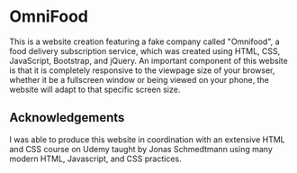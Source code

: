 # OmniFood

This is a website creation featuring a fake company called "Omnifood", a food delivery subscription service, which was created using HTML, CSS, JavaScript, Bootstrap, and jQuery. An important component of this website is that it is completely responsive to the viewpage size of your browser, whether it be a fullscreen window or being viewed on your phone, the website will adapt to that specific screen size.

## Acknowledgements

I was able to produce this website in coordination with an extensive HTML and CSS course on Udemy taught by Jonas Schmedtmann using many modern HTML, Javascript, and CSS practices.
